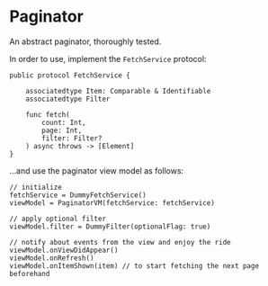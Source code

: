 # Paginator

An abstract paginator, thoroughly tested.

In order to use, implement the `FetchService` protocol:

```
public protocol FetchService {
	
	associatedtype Item: Comparable & Identifiable
	associatedtype Filter
	
	func fetch(
		count: Int,
		page: Int,
		filter: Filter?
	) async throws -> [Element]
}
```

...and use the paginator view model as follows:
```
// initialize
fetchService = DummyFetchService()
viewModel = PaginatorVM(fetchService: fetchService)

// apply optional filter
viewModel.filter = DummyFilter(optionalFlag: true)

// notify about events from the view and enjoy the ride
viewModel.onViewDidAppear()
viewModel.onRefresh()
viewModel.onItemShown(item) // to start fetching the next page beforehand
```
